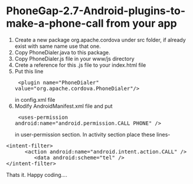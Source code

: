 PhoneGap-2.7-Android-plugins-to-make-a-phone-call from your app
==================================================

1. Create a new package org.apache.cordova under src folder, if already exist with same name use that one.
2. Copy PhoneDialer.java to this package.
3. Copy PhoneDialer.js file in your www/js directory
4. Crete a reference for this .js file to your index.html file
5. Put this line <pre> &lt;plugin name="PhoneDialer" value="org.apache.cordova.PhoneDialer"/&gt;</pre> in config.xml file
6. Modify AndroidManifest.xml file and put <pre> &lt;uses-permission android:name="android.permission.CALL_PHONE" /&gt;</pre> in 
user-permission section. In activity section place these lines- 
<pre>&lt;intent-filter&gt;
      &lt;action android:name="android.intent.action.CALL" /&gt;	             	             		        		        
		 &lt;data android:scheme="tel" /&gt;
&lt;/intent-filter&gt;</pre>


Thats it. Happy coding....
